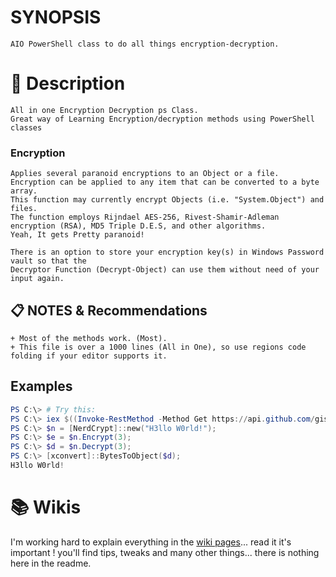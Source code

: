 # SYNOPSIS

    AIO PowerShell class to do all things encryption-decryption.
    
# 📖 Description

    All in one Encryption Decryption ps Class.
    Great way of Learning Encryption/decryption methods using PowerShell classes
    
### Encryption 

    Applies several paranoid encryptions to an Object or a file.
    Encryption can be applied to any item that can be converted to a byte array.
    This function may currently encrypt Objects (i.e. "System.Object") and files.
    The function employs Rijndael AES-256, Rivest-Shamir-Adleman encryption (RSA), MD5 Triple D.E.S, and other algorithms.
    Yeah, It gets Pretty paranoid!

    There is an option to store your encryption key(s) in Windows Password vault so that the
    Decryptor Function (Decrypt-Object) can use them without need of your input again.
        
## 📋 NOTES & Recommendations

    + Most of the methods work. (Most).
    + This file is over a 1000 lines (All in One), so use regions code folding if your editor supports it.
    
## Examples
    
```Powershell
PS C:\> # Try this:
PS C:\> iex $((Invoke-RestMethod -Method Get https://api.github.com/gists/217860de99e8ddb89a8820add6f6980f).files.'Nerdcrypt.ps1'.content)
PS C:\> $n = [NerdCrypt]::new("H3llo W0rld!");
PS C:\> $e = $n.Encrypt(3);
PS C:\> $d = $n.Decrypt(3);
PS C:\> [xconvert]::BytesToObject($d);
H3llo W0rld!
```

# 📚 Wikis

I'm working hard to explain everything in the [wiki pages](https://github.com/alainQtec/NerdCrypt/wiki)... read it it's important ! you'll find tips, tweaks and many other things... there is nothing here in the readme.

